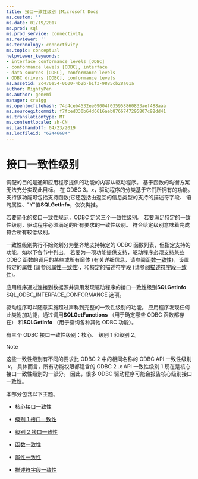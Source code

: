```yaml
---
title: 接口一致性级别 |Microsoft Docs
ms.custom: ''
ms.date: 01/19/2017
ms.prod: sql
ms.prod_service: connectivity
ms.reviewer: ''
ms.technology: connectivity
ms.topic: conceptual
helpviewer_keywords:
- interface conformance levels [ODBC]
- conformance levels [ODBC], interface
- data sources [ODBC], conformance levels
- ODBC drivers [ODBC], conformance levels
ms.assetid: 2c470e54-0600-4b2b-b1f3-9885cb28a01a
author: MightyPen
ms.author: genemi
manager: craigg
ms.openlocfilehash: 74d4ceb4532ee09004f035958860833aef488aaa
ms.sourcegitcommit: f7fced330b64d6616aeb8766747295807c92dd41
ms.translationtype: MT
ms.contentlocale: zh-CN
ms.lasthandoff: 04/23/2019
ms.locfileid: "62446684"
---
```

# <a name="interface-conformance-levels"></a>接口一致性级别
调配的目的是通知应用程序提供的功能的内容从驱动程序。 基于函数的均衡方案无法充分实现此目标。 在 ODBC 3。*x*，驱动程序的分类基于它们所拥有的功能。 支持该功能可包括支持函数;它还包括由返回的信息类型的支持的描述符字段、 语句属性、"Y"值**SQLGetInfo**，依次类推。  
  
 若要简化的接口一致性规范，ODBC 定义三个一致性级别。 若要满足特定的一致性级别，驱动程序必须满足的所有要求的一致性级别。 符合给定级别意味着完成符合所有较低级别。  
  
 一致性级别执行不始终划分为整齐地支持特定的 ODBC 函数列表，但指定支持的功能，如以下各节中列出。 若要为一项功能提供支持，驱动程序必须支持某些 ODBC 函数的调用的某些或所有窗体 (有关详细信息，请参阅[函数一致性](../../../odbc/reference/develop-app/function-conformance.md))，设置特定的属性 (请参阅[属性一致性](../../../odbc/reference/develop-app/attribute-conformance.md))，和特定的描述符字段 (请参阅[描述符字段一致性](../../../odbc/reference/develop-app/descriptor-field-conformance.md))。  
  
 应用程序通过连接到数据源并调用发现驱动程序的接口一致性级别**SQLGetInfo** SQL_ODBC_INTERFACE_CONFORMANCE 选项。  
  
 驱动程序可以随意实施超过声称到完整的一致性级别的功能。 应用程序发现任何此类附加功能，通过调用**SQLGetFunctions** （用于确定哪些 ODBC 函数都存在） 和**SQLGetInfo** （用于查询各种其他 ODBC 功能）。  
  
 有三个 ODBC 接口一致性级别：核心、 级别 1 和级别 2。  
  
> [!NOTE]
>  这些一致性级别有不同的要求比 ODBC 2 中的相同名称的 ODBC API 一致性级别 *.x*。 具体而言，所有功能权限都隐含的 ODBC 2 *.x* API 一致性级别 1 现在是核心接口一致性级别的一部分。 因此，很多 ODBC 驱动程序可能会报告核心级别接口一致性。  
  
 本部分包含以下主题。  
  
-   [核心接口一致性](../../../odbc/reference/develop-app/core-interface-conformance.md)  
  
-   [级别 1 接口一致性](../../../odbc/reference/develop-app/level-1-interface-conformance.md)  
  
-   [级别 2 接口一致性](../../../odbc/reference/develop-app/level-2-interface-conformance.md)  
  
-   [函数一致性](../../../odbc/reference/develop-app/function-conformance.md)  
  
-   [属性一致性](../../../odbc/reference/develop-app/attribute-conformance.md)  
  
-   [描述符字段一致性](../../../odbc/reference/develop-app/descriptor-field-conformance.md)

